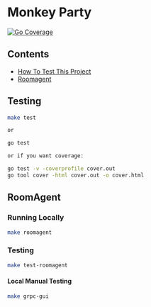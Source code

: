 # Monkey Party
[![Go Coverage](https://github.com/Techypanda/Monkey-Party/wiki/coverage.svg)](https://raw.githack.com/wiki/Techypanda/Monkey-Party/coverage.html)

## Contents
- [How To Test This Project](#testing)
- [Roomagent](#roomagent)

## Testing
```sh
make test

or

go test

or if you want coverage:

go test -v -coverprofile cover.out
go tool cover -html cover.out -o cover.html 
```

## RoomAgent

### Running Locally
```sh
make roomagent
```

### Testing
```sh
make test-roomagent
```

#### Local Manual Testing
```sh
make grpc-gui
```